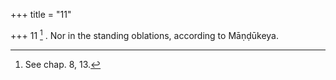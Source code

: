 +++
title = "11"

+++
11 [^7] . Nor in the standing oblations, according to Māṇḍūkeya.


[^7]:  See chap. 8, 13.
